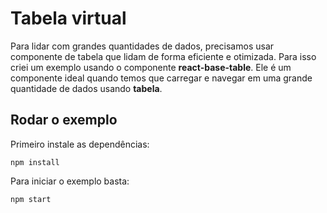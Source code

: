 # Tabela virtual

Para lidar com grandes quantidades de dados, precisamos usar componente de tabela que lidam de forma eficiente e otimizada. Para isso criei um exemplo usando o componente **react-base-table**. Ele é um componente ideal quando temos que carregar e navegar em uma grande quantidade de dados usando **tabela**.

## Rodar o exemplo

Primeiro instale as dependências:
```shell
npm install
```

Para iniciar o exemplo basta:
```shell
npm start
```
